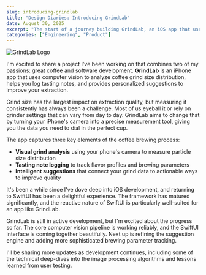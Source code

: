 ```yaml
---
slug: introducing-grindlab
title: "Design Diaries: Introducing GrindLab"
date: August 30, 2025
excerpt: "The start of a journey building GrindLab, an iOS app that uses computer vision to analyze coffee grind particles through the iPhone camera."
categories: ["Engineering", "Product"]
---
```


![GrindLab Logo](/images/posts/grindlab-icon-small.png)

I'm excited to share a project I've been working on that combines two of my passions: great coffee and software development. **GrindLab** is an iPhone app that uses computer vision to analyze coffee grind size distribution, helps you log tasting notes, and provides personalized suggestions to improve your extraction.

Grind size has the largest impact on extraction quality, but measuring it consistently has always been a challenge. Most of us eyeball it or rely on grinder settings that can vary from day to day. GrindLab aims to change that by turning your iPhone's camera into a precise measurement tool, giving you the data you need to dial in the perfect cup.

The app captures three key elements of the coffee brewing process:
- **Visual grind analysis** using your phone's camera to measure particle size distribution
- **Tasting note logging** to track flavor profiles and brewing parameters
- **Intelligent suggestions** that connect your grind data to actionable ways to improve quality

It's been a while since I've dove deep into iOS development, and returning to SwiftUI has been a delightful experience. The framework has matured significantly, and the reactive nature of SwiftUI is particularly well-suited for an app like GrindLab.

GrindLab is still in active development, but I'm excited about the progress so far. The core computer vision pipeline is working reliably, and the SwiftUI interface is coming together beautifully. Next up is refining the suggestion engine and adding more sophisticated brewing parameter tracking.

I'll be sharing more updates as development continues, including some of the technical deep-dives into the image processing algorithms and lessons learned from user testing.
